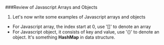 ###Review of Javascript Arrays and Objects
1. Let's now write some examples of Javascript arrays and objects
  * For Javascript array, the index start at 0, use '[]' to denote an array
  * For Javascript object, it consists of key and value, use '{}' to denote an object. It's something __HashMap__ in data structure. 
